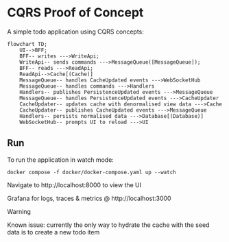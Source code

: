 # CQRS Proof of Concept

A simple todo application using CQRS concepts:

```mermaid
flowchart TD;
    UI-->BFF;
    BFF-- writes --->WriteApi;
    WriteApi-- sends commands --->MessageQueue([MessageQueue]);
    BFF-- reads --->ReadApi;
    ReadApi-->Cache[(Cache)]
    MessageQueue-- handles CacheUpdated events --->WebSocketHub
    MessageQueue-- handles commands --->Handlers
    Handlers-- publishes PersistenceUpdated events --->MessageQueue
    MessageQueue-- handles PersistenceUpdated events --->CacheUpdater
    CacheUpdater-- updates cache with denormalised view data --->Cache
    CacheUpdater-- publishes CacheUpdated events --->MessageQueue
    Handlers-- persists normalised data --->Database[(Database)]
    WebSocketHub-- prompts UI to reload --->UI
```

## Run

To run the application in watch mode:

```shell
docker compose -f docker/docker-compose.yaml up --watch
```

Navigate to http://localhost:8000 to view the UI

Grafana for logs, traces & metrics @ http://localhost:3000

> [!WARNING]
> Known issue: currently the only way to hydrate the cache with the seed data is to create a new todo item